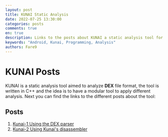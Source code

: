 ```yaml
---
layout: post
title: KUNAI Static Analysis
date: 2022-07-25 13:30:00
categories: posts
comments: true
en: true
description: Links to the posts about KUNAI a static analysis tool for DEX file format
keywords: "Android, Kunai, Programming, Analysis"
authors: Fare9
---
```


# KUNAI Posts

KUNAI is a static analysis tool aimed to analyze **DEX** file format, the tool is written in C++ and the idea is to have a modular tool to apply different analysis. Next you can find the links to the different posts about the tool:

## Posts

1. [Kunai-1 Using the DEX parser](https://k0deless.github.io/kunai/kunai1/)
2. [Kunai-2 Using Kunai's disassembler](https://k0deless.github.io/kunai/kunai2/)